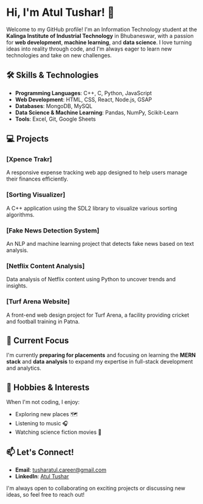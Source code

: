 # Hi, I'm Atul Tushar! 👋

Welcome to my GitHub profile! I'm an Information Technology student at the **Kalinga Institute of Industrial Technology** in Bhubaneswar, with a passion for **web development**, **machine learning**, and **data science**. I love turning ideas into reality through code, and I'm always eager to learn new technologies and take on new challenges.

## 🛠️ Skills & Technologies

- **Programming Languages**: C++, C, Python, JavaScript
- **Web Development**: HTML, CSS, React, Node.js, GSAP
- **Databases**: MongoDB, MySQL
- **Data Science & Machine Learning**: Pandas, NumPy, Scikit-Learn
- **Tools**: Excel, Git, Google Sheets

## 💻 Projects

### [Xpence Trakr]
A responsive expense tracking web app designed to help users manage their finances efficiently.

### [Sorting Visualizer]
A C++ application using the SDL2 library to visualize various sorting algorithms.

### [Fake News Detection System]
An NLP and machine learning project that detects fake news based on text analysis.

### [Netflix Content Analysis]
Data analysis of Netflix content using Python to uncover trends and insights.

### [Turf Arena Website]
A front-end web design project for Turf Arena, a facility providing cricket and football training in Patna.

## 🎯 Current Focus

I'm currently **preparing for placements** and focusing on learning the **MERN stack** and **data analysis** to expand my expertise in full-stack development and analytics.

## 🎸 Hobbies & Interests

When I'm not coding, I enjoy:
- Exploring new places 🗺️
- Listening to music 🎧
- Watching science fiction movies 🎥

## 📫 Let's Connect!

- **Email**: tusharatul.career@gmail.com
- **LinkedIn**: [Atul Tushar](https://www.linkedin.com/in/yourprofile)
  

I'm always open to collaborating on exciting projects or discussing new ideas, so feel free to reach out!



<!---
trojanxvirus/trojanxvirus is a ✨ special ✨ repository because its `README.md` (this file) appears on your GitHub profile.
You can click the Preview link to take a look at your changes.
--->
